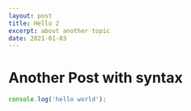 ```yaml
---
layout: post
title: Hello 2
excerpt: about another topic
date: 2021-01-03
---
```


# Another Post with syntax

```js
console.log('hello world');
```
